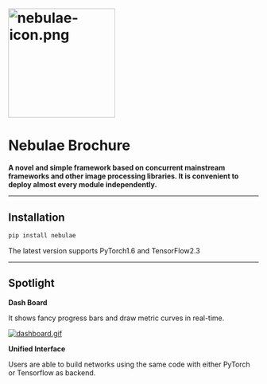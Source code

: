# <img src="https://i.postimg.cc/6QwW0LnB/nebulae-icon.png" alt="nebulae-icon.png" width = "215" height = "219" />

# Nebulae Brochure

**A novel and simple framework based on concurrent mainstream frameworks and other image processing libraries. It is convenient to deploy almost every module independently.**

------

## Installation

```sh
pip install nebulae
```

The latest version supports PyTorch1.6 and TensorFlow2.3


------

## Spotlight

**Dash Board**

It shows fancy progress bars and draw metric curves in real-time.

[![dashboard.gif](https://i.postimg.cc/1tJWj2p2/dashboard.gif)](https://postimg.cc/BLPc8h7B)

**Unified Interface**

Users are able to build networks using the same code with either PyTorch or Tensorflow as backend.
